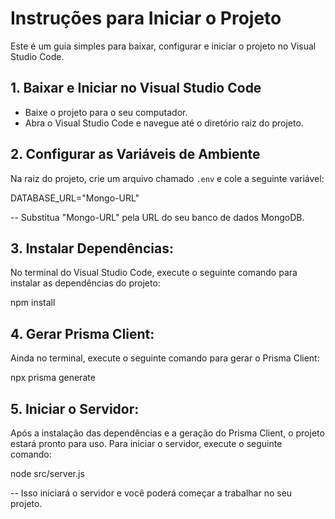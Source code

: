 # Instruções para Iniciar o Projeto

Este é um guia simples para baixar, configurar e iniciar o projeto no Visual Studio Code.

## 1. Baixar e Iniciar no Visual Studio Code

- Baixe o projeto para o seu computador.
- Abra o Visual Studio Code e navegue até o diretório raiz do projeto.

## 2. Configurar as Variáveis de Ambiente

Na raiz do projeto, crie um arquivo chamado `.env` e cole a seguinte variável:

DATABASE_URL="Mongo-URL"
  
  -- Substitua "Mongo-URL" pela URL do seu banco de dados MongoDB.

## 3. Instalar Dependências:

No terminal do Visual Studio Code, execute o seguinte comando para instalar as dependências do projeto:

npm install

## 4. Gerar Prisma Client:

Ainda no terminal, execute o seguinte comando para gerar o Prisma Client:

npx prisma generate

## 5. Iniciar o Servidor:

Após a instalação das dependências e a geração do Prisma Client, o projeto estará pronto para uso. Para iniciar o servidor, execute o seguinte comando:

node src/server.js

  -- Isso iniciará o servidor e você poderá começar a trabalhar no seu projeto.
